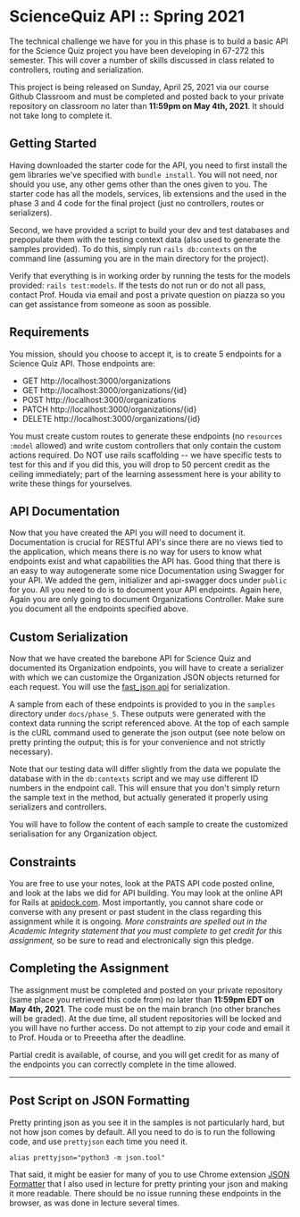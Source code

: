 ScienceQuiz API :: Spring 2021
===

The technical challenge we have for you in this phase is to build a basic API for the Science Quiz project you have been developing in 67-272 this semester.  This will cover a number of skills discussed in class related to controllers, routing and serialization.

This project is being released on Sunday, April 25, 2021 via our course Github Classroom and must be completed and posted back to your private repository on classroom no later than **11:59pm on May 4th, 2021**.  It should not take long to complete it.

Getting Started
---
Having downloaded the starter code for the API, you need to first install the gem libraries we've specified with `bundle install`.  You will not need, nor should you use, any other gems other than the ones given to you.  The starter code has all the models, services, lib extensions and the used in the phase 3 and 4 code for the final project (just no controllers, routes or serializers).

Second, we have provided a script to build your dev and test databases and prepopulate them with the testing context data (also used to generate the samples provided).  To do this, simply run `rails db:contexts` on the command line (assuming you are in the main directory for the project).

Verify that everything is in working order by running the tests for the models provided: `rails test:models`.  If the tests do not run or do not all pass, contact Prof. Houda via email and post a private question on piazza so you can get assistance from someone as soon as possible.


Requirements
---
You mission, should you choose to accept it, is to create 5 endpoints for a Science Quiz API.  Those endpoints are:

- GET http://localhost:3000/organizations
- GET http://localhost:3000/organizations/{id}
- POST http://localhost:3000/organizations
- PATCH http://localhost:3000/organizations/{id}
- DELETE http://localhost:3000/organizations/{id}


You must create custom routes to generate these endpoints (no `resources :model` allowed) and write custom controllers that only contain the custom actions required.  Do NOT use rails scaffolding -- we have specific tests to test for this and if you did this, you will drop to 50 percent credit as the ceiling immediately; part of the learning assessment here is your ability to write these things for yourselves.


API Documentation
---
Now that you have created the API you will need to document it. Documentation is crucial for RESTful API's since there are no views tied to the application, which means there is no way for users to know what endpoints exist and what capabilities the API has. Good thing that there is an easy to way autogenerate some nice Documentation using Swagger for your API. We added the gem, initializer and api-swagger docs under `public` for you. All you need to do is to document your API endpoints. Again here, Again you are only going to  document Organizations Controller. Make sure you document all the endpoints specified above.  

Custom Serialization
---

Now that we have created the barebone API for Science Quiz and documented its Organization endpoints, you will have to create a serializer with which we can customize the Organization JSON objects returned for each request. 
You will use the [fast_json api](https://github.com/Netflix/fast_jsonapi) for serialization.

A sample from each of these endpoints is provided to you in the `samples` directory under `docs/phase_5`.  These outputs were generated with the context data running the script referenced above.  At the top of each sample is the cURL command used to generate the json output (see note below on pretty printing the output; this is for your convenience and not strictly necessary).  

Note that our testing data will differ slightly from the data we populate the database with in the `db:contexts` script and we may use different ID numbers in the endpoint call.  This will ensure that you don't simply return the sample text in the method, but actually generated it properly using serializers and controllers.

You will have to follow the content of each sample to create the customized serialisation for any Organization object.

Constraints
---
You are free to use your notes, look at the PATS API code posted online, and look at the labs we did for API building.  You may look at the online API for Rails at [apidock.com](https://apidock.com). Most importantly, you cannot share code or converse with any present or past student in the class regarding this assignment while it is ongoing.  _More constraints are spelled out in the Academic Integrity statement that you must complete to get credit for this assignment,_ so be sure to read and electronically sign this pledge.


Completing the Assignment
---
The assignment must be completed and posted on your private repository (same place you retrieved this code from) no later than **11:59pm EDT on May 4th, 2021**.  The code must be on the main branch (no other branches will be graded). At the due time, all student repositories will be locked and you will have no further access. Do not attempt to zip your code and email it to Prof. Houda or to Preeetha after the deadline.

Partial credit is available, of course, and you will get credit for as many of the endpoints you can correctly complete in the time allowed. 

---
Post Script on JSON Formatting
---
Pretty printing json as you see it in the samples is not particularly hard, but not how json comes by default. 
All you need to do is to run the following code, and use `prettyjson` each time you need it.
 
`alias prettyjson="python3 -m json.tool"`


That said, it might be easier for many of you to use Chrome extension [JSON Formatter](https://chrome.google.com/webstore/detail/json-formatter/bcjindcccaagfpapjjmafapmmgkkhgoa) that I also used in lecture for pretty printing your json and making it more readable. There should be no issue running these endpoints in the browser, as was done in lecture several times.


